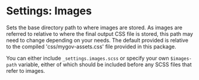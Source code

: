 # Settings: Images

Sets the base directory path to where images are stored. As images are referred to relative to where the final output CSS file is stored, this path may need to change depending on your needs. The default provided is relative to the compiled 'css/mygov-assets.css' file provided in this package. 

You can either include `_settings.images.scss` or specify your own `$images-path` variable, either of which should be included before any SCSS files that refer to images. 